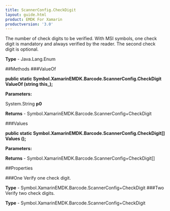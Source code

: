 ```yaml
---
title: ScannerConfig.CheckDigit
layout: guide.html
product: EMDK For Xamarin 
productversion: '3.0' 
---
```

The number of check digits to be verified. With MSI symbols, one check digit is mandatory and always verified by the reader. The second check digit is optional.

**Type** - Java.Lang.Enum

##Methods
###ValueOf

**public static Symbol.XamarinEMDK.Barcode.ScannerConfig.CheckDigit ValueOf (string this_);**


        

**Parameters:**

System.String **p0** 

**Returns** - Symbol.XamarinEMDK.Barcode.ScannerConfig+CheckDigit

###Values

**public static Symbol.XamarinEMDK.Barcode.ScannerConfig.CheckDigit[] Values ();**


        

**Parameters:**

**Returns** - Symbol.XamarinEMDK.Barcode.ScannerConfig+CheckDigit[]

##Properties

###One
Verify one check digit.

**Type** - Symbol.XamarinEMDK.Barcode.ScannerConfig+CheckDigit
###Two
Verify two check digits.

**Type** - Symbol.XamarinEMDK.Barcode.ScannerConfig+CheckDigit
